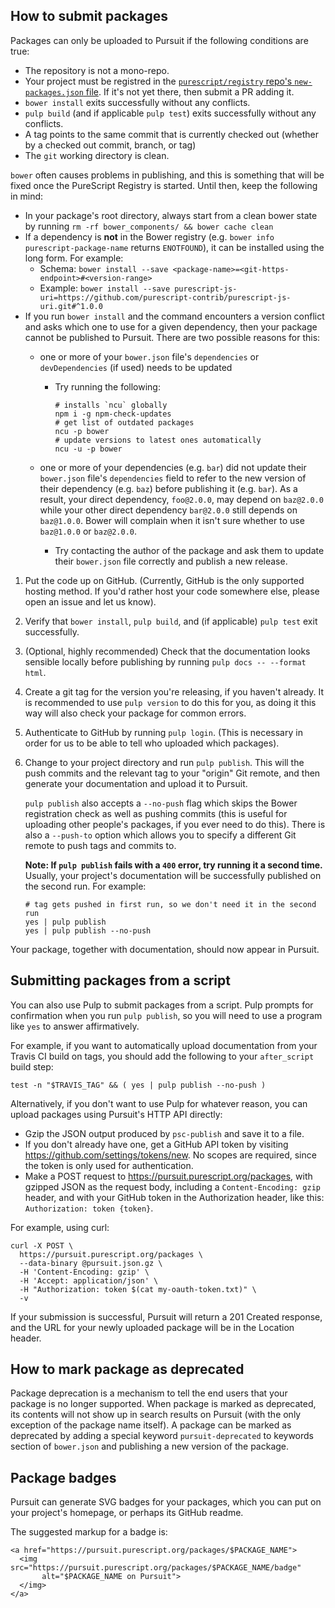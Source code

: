 ## <a name="submitting-packages"></a>How to submit packages

Packages can only be uploaded to Pursuit if the following conditions are true:
- The repository is not a mono-repo.
- Your project must be registred in the [`purescript/registry` repo's `new-packages.json` file](https://github.com/purescript/registry/blob/master/new-packages.json). If it's not yet there, then submit a PR adding it.
- `bower install` exits successfully without any conflicts.
- `pulp build` (and if applicable `pulp test`) exits successfully without any conflicts.
- A tag points to the same commit that is currently checked out (whether by a checked out commit, branch, or tag)
- The `git` working directory is clean.

`bower` often causes problems in publishing, and this is something that will be fixed once the PureScript Registry is started. Until then, keep the following in mind:
- In your package's root directory, always start from a clean bower state by running `rm -rf bower_components/ && bower cache clean`
- If a dependency is **not** in the Bower registry (e.g. `bower info purescript-package-name` returns `ENOTFOUND`), it can be installed using the long form. For example:
    - Schema: `bower install --save <package-name>=<git-https-endpoint>#<version-range>`
    - Example: `bower install --save purescript-js-uri=https://github.com/purescript-contrib/purescript-js-uri.git#^1.0.0`
- If you run `bower install` and the command encounters a version conflict and asks which one to use for a given dependency, then your package cannot be published to Pursuit. There are two possible reasons for this:
    - one or more of your `bower.json` file's `dependencies` or `devDependencies` (if used) needs to be updated
        - Try running the following:

          ```
          # installs `ncu` globally
          npm i -g npm-check-updates
          # get list of outdated packages
          ncu -p bower
          # update versions to latest ones automatically
          ncu -u -p bower
          ```

    - one or more of your dependencies (e.g. `bar`) did not update their `bower.json` file's `dependencies` field to refer to the new version of their dependency (e.g. `baz`) before publishing it (e.g. `bar`). As a result, your direct dependency, `foo@2.0.0`, may depend on `baz@2.0.0` while your other direct dependency `bar@2.0.0` still depends on `baz@1.0.0`. Bower will complain when it isn't sure whether to use `baz@1.0.0` or `baz@2.0.0`.
        - Try contacting the author of the package and ask them to update their `bower.json` file correctly and publish a new release.

1. Put the code up on GitHub. (Currently, GitHub is the only supported hosting method. If you'd rather host your code somewhere else, please open an issue and let us know).

2. Verify that `bower install`, `pulp build`, and (if applicable) `pulp test` exit successfully.

3. (Optional, highly recommended) Check that the documentation looks sensible locally before publishing by running `pulp docs -- --format html`.

4. Create a git tag for the version you're releasing, if you haven't already. It is recommended to use `pulp version` to do this for you, as doing it this way will also check your package for common errors.

5. Authenticate to GitHub by running `pulp login`. (This is necessary in order for us to be able to tell who uploaded which packages).

6. Change to your project directory and run `pulp publish`. This will the push commits and the relevant tag to your "origin" Git remote, and then generate your documentation and upload it to Pursuit.

    `pulp publish` also accepts a `--no-push` flag which skips the Bower registration check as well as pushing commits (this is useful for uploading other people's packages, if you ever need to do this). There is also a `--push-to` option which allows you to specify a different Git remote to push tags and commits to.

    **Note: If `pulp publish` fails with a `400` error, try running it a second time.** Usually, your project's documentation will be successfully published on the second run. For example:

    ```
    # tag gets pushed in first run, so we don't need it in the second run
    yes | pulp publish
    yes | pulp publish --no-push
    ```


Your package, together with documentation, should now appear in Pursuit.

## <a name="submit-automated"></a>Submitting packages from a script

You can also use Pulp to submit packages from a script. Pulp prompts for confirmation when you run `pulp publish`, so you will need to use a program like `yes` to answer affirmatively.

For example, if you want to automatically upload documentation from your Travis CI build on tags, you should add the following to your `after_script` build step:

`test -n "$TRAVIS_TAG" && ( yes | pulp publish --no-push )`

Alternatively, if you don't want to use Pulp for whatever reason, you can upload packages using Pursuit's HTTP API directly:

- Gzip the JSON output produced by `psc-publish` and save it to a file.
- If you don't already have one, get a GitHub API token by visiting <https://github.com/settings/tokens/new>. No scopes are required, since the token is only used for authentication.
- Make a POST request to https://pursuit.purescript.org/packages, with gzipped JSON as the request body, including a `Content-Encoding: gzip` header, and with your GitHub token in the Authorization header, like this: `Authorization: token {token}`.

For example, using curl:

```
curl -X POST \
  https://pursuit.purescript.org/packages \
  --data-binary @pursuit.json.gz \
  -H 'Content-Encoding: gzip' \
  -H 'Accept: application/json' \
  -H "Authorization: token $(cat my-oauth-token.txt)" \
  -v
```

If your submission is successful, Pursuit will return a 201 Created response, and the URL for your newly uploaded package will be in the Location header.

## <a name="package-deprecation"></a>How to mark package as deprecated

Package deprecation is a mechanism to tell the end users that your package is no longer supported. When package is marked as deprecated, its contents will not show up in search results on Pursuit (with the only exception of the package name itself). A package can be marked as deprecated by adding a special keyword `pursuit-deprecated` to keywords section of `bower.json` and publishing a new version of the package.

## <a name="package-badges"></a>Package badges

Pursuit can generate SVG badges for your packages, which you can put on your project's homepage, or perhaps its GitHub readme.

The suggested markup for a badge is:

```
<a href="https://pursuit.purescript.org/packages/$PACKAGE_NAME">
  <img src="https://pursuit.purescript.org/packages/$PACKAGE_NAME/badge"
       alt="$PACKAGE_NAME on Pursuit">
  </img>
</a>
```
